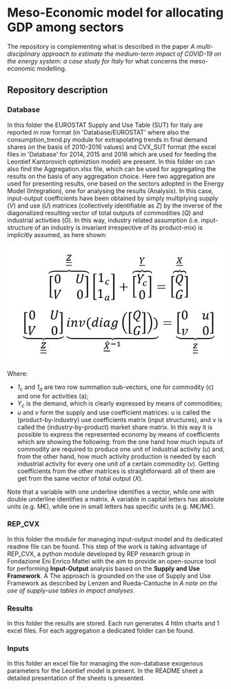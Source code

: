 # Meso-Economic model for allocating GDP among sectors
The repository is complementing what is described in the paper _A multi-disciplinary approach to estimate the medium-term impact of COVID-19 on the energy system: a case study for Italy_ for what concerns the meso-economic modelling.
## Repository description
### Database
In this folder the EUROSTAT Supply and Use Table (SUT) for Italy are reported in row format (in 'Database/EUROSTAT' where also the consumption_trend.py module for extrapolating trends in final demand shares on the basis of 2010-2016 values) and CVX_SUT format (the excel files in 'Database' for 2014, 2015 and 2016 which are used for feeding the Leontief Kantorovich optimiztion model) are present. In this folder on can also find the Aggregation.xlsx file, which can be used for aggregating the results on the basis of any aggregation choice. Here two aggregation are used for presenting results, one based on the sectors adopted in the Energy Model (Integration), one for analysing the results (Analysis).
In this case, input-output coefficients have been obtained by simply multiplying supply (_V_) and use (_U_) matrices (collectively identifiable as _Z_) by the inverse of the diagonalized resulting vector of total outputs of commodities (_Q_) and industrial activities (_G_). In this way, industry related assumption (i.e. input-structure of an industry is invariant irrespective of its product-mix) is implicitly assumed, as here shown:

![](eq.png)

Where:
*	_1<sub>c</sub>_ and _1<sub>a</sub>_ are two row summation sub-vectors, one for commodity (c) and one for activities (a); 
*	_Y<sub>c</sub>_ is the demand, which is clearly expressed by means of commodities; 
*	_u_ and _v_ form the supply and use coefficient matrices: u is called the (product-by-industry) use coefficients matrix (input structures), and v is called the (industry-by-product) market share matrix. 
In this way it is possible to express the represented economy by means of coefficients which are showing the following: from the one hand how much inputs of commodity are required to produce one unit of industrial activity (_u_) and, from the other hand, how much activity production is needed by each industrial activity for every one unit of a certain commodity (_v_). Getting coefficients from the other matrices is straightforward: all of them are get from the same vector of total output (_X_).

Note that a variable with one underline identifies a vector, while one with double underline identifies a matrix. A variable in capital letters has absolute units (e.g. M€), while one in small letters has specific units (e.g. M€/M€).

### REP_CVX 
In this folder the module for managing input-output model and its dedicated readme file can be found. This step of the work is taking advantage of REP_CVX, a python module developed by REP research group in Fondazione Eni Enrico Mattei with the aim to provide an open-source tool for performing **Input-Output** analysis based on the **Supply and Use Framework**. A 
The approach is grounded on the use of Supply and Use Framework as described by Lenzen and Rueda-Cantuche in _A note on the use of supply-use tables in impact analyses_.
### Results
In this folder the results are stored. Each run generates 4 htlm charts and 1 excel files. For each aggregation a dedicated folder can be found.
### Inputs
In this folder an excel file for managing the non-database exogenous parameters for the Leontief model is present. In the README sheet a detailed presentation of the sheets is presented.
